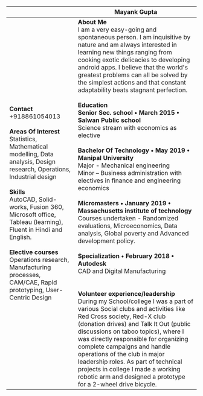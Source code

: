 | | Mayank Gupta <br> |
|--|--|
| **Contact** <br>+918861054013 <br><br>**Areas Of Interest** Statistics, Mathematical modelling, Data analysis, Design research, Operations, Industrial design <br> <br> **Skills** <br> AutoCAD, Solid-works, Fusion 360, Microsoft office, Tableau (learning), Fluent in Hindi and English. <br><br>**Elective courses** <br> Operations research, Manufacturing processes, CAM/CAE, Rapid prototyping, User-Centric Design  | **About Me** <br>  I am a very easy-going and spontaneous person. I am inquisitive by nature and am always interested in learning new things ranging from cooking exotic delicacies to developing android apps. I believe that the world's greatest problems can all be solved by the simplest actions and that constant adaptability beats stagnant perfection. <br>  <br>**Education** <br> **Senior Sec. school • March 2015 • Salwan Public school** <br>  Science stream with economics as elective  <br> <br>**Bachelor Of Technology • May 2019 • Manipal University**<br> Major - Mechanical engineering <br>Minor – Business administration with electives in finance and engineering economics<br> <br> **Micromasters • January 2019 • Massachusetts institute of technology** <br> Courses undertaken - Randomized evaluations, Microeconomics, Data analysis, Global poverty and Advanced development policy.<br> <br>**Specialization • February 2018 • Autodesk** <br> CAD and Digital Manufacturing <br> <br> <br>**Volunteer experience/leadership**<br> During my School/college I was a part of various Social clubs and activities like Red Cross society, Red-X club (donation drives) and Talk It Out (public discussions on taboo topics), where I was directly responsible for organizing complete campaigns and handle operations of the club in major leadership roles. As part of technical projects in college I made a working robotic arm and designed a prototype for a 2-wheel drive bicycle. |
 

